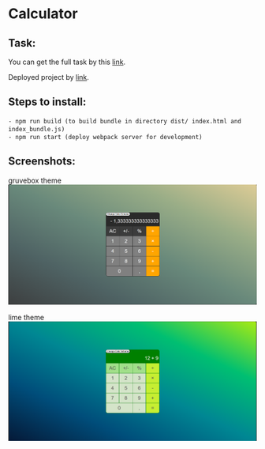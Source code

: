 # Calculator

## Task:

You can get the full task by this [link](https://docs.google.com/document/d/1zpXXeSae-BlcxPKgw3DhxZA92cspVailrPYoaXSYrW8/edit?tab=t.0).

Deployed project by [link](https://moicalculator.netlify.app).

## Steps to install:

    - npm run build (to build bundle in directory dist/ index.html and index_bundle.js)
    - npm run start (deploy webpack server for development)

## Screenshots:

gruvebox theme
![the gruvebox theme](./assets/images/gruvebox.png)

lime theme
![the lime theme](./assets/images/lime.png)
